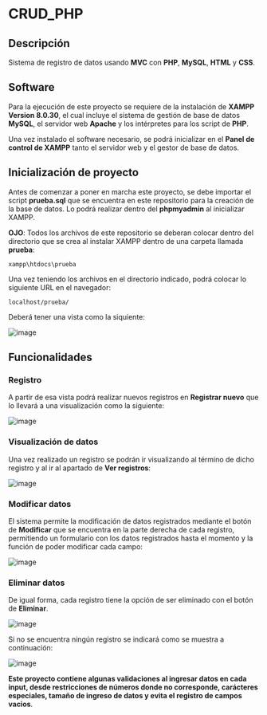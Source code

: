 # CRUD_PHP

## Descripción
 Sistema de registro de datos usando **MVC** con **PHP**, **MySQL**, **HTML** y **CSS**.
 
## Software
 Para la ejecución de este proyecto se requiere de la instalación de **XAMPP Version 8.0.30**, el cual incluye el sistema de gestión de base de datos **MySQL**, el servidor web **Apache** y los intérpretes para los script de **PHP**.

 Una vez instalado el software necesario, se podrá inicializar en el **Panel de control de XAMPP** tanto el servidor web y el gestor de base de datos.

## Inicialización de proyecto
 Antes de comenzar a poner en marcha este proyecto, se debe importar el script **prueba.sql** que se encuentra en este repositorio para la creación de la base de datos. Lo podrá realizar dentro del **phpmyadmin** al inicializar XAMPP.

 **OJO**: Todos los archivos de este repositorio se deberan colocar dentro del directorio que se crea al instalar XAMPP dentro de una carpeta llamada **prueba**:
 ```
 xampp\htdocs\prueba
 ```

Una vez teniendo los archivos en el directorio indicado, podrá colocar lo siguiente URL en el navegador:
```
localhost/prueba/
```
Deberá tener una  vista como la siquiente:

![image](https://github.com/user-attachments/assets/97e72db0-f5aa-4261-bd73-48c29b1a2902)

## Funcionalidades
### Registro
A partir de esa vista podrá realizar nuevos registros en **Registrar nuevo** que lo llevará a una visualización como la siguiente:

![image](https://github.com/user-attachments/assets/f807e71c-bc3c-4414-a570-9146d3cb62fd)

### Visualización de datos

Una vez realizado un registro se podrán ir visualizando al término de dicho registro y al ir al apartado de **Ver registros**:

![image](https://github.com/user-attachments/assets/f5d3f973-dc12-4ea8-8942-0f0ac3159487)

### Modificar datos

El sistema permite la modificación de datos registrados mediante el botón de **Modificar** que se encuentra en la parte derecha de cada registro, permitiendo un formulario con los datos registrados hasta el momento y la función de poder modificar cada campo:

![image](https://github.com/user-attachments/assets/76a281e2-35cc-4614-8b9a-4a7314a7cb89)

### Eliminar datos

De igual forma, cada registro tiene la opción de ser eliminado con el botón de **Eliminar**.

![image](https://github.com/user-attachments/assets/356fa7a8-187f-4102-902f-9024bbf516ca)

Si no se encuentra ningún registro se indicará como se muestra a continuación:

![image](https://github.com/user-attachments/assets/c8e7e646-9fd3-4d0d-adb4-21eeca289c25)


**Este proyecto contiene algunas validaciones al ingresar datos en cada input, desde restricciones de números donde no corresponde, carácteres especiales, tamaño de ingreso de datos y evita el registro de campos vacios**.
